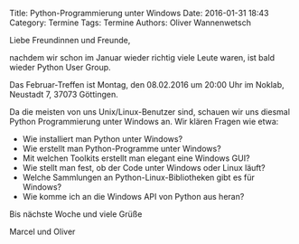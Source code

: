 Title: Python-Programmierung unter Windows
Date: 2016-01-31 18:43
Category: Termine
Tags: Termine
Authors: Oliver Wannenwetsch

Liebe Freundinnen und Freunde,

nachdem wir schon im Januar wieder richtig viele Leute waren, ist bald wieder Python User Group.

Das Februar-Treffen ist Montag, den 08.02.2016 um 20:00 Uhr im Noklab, Neustadt 7, 37073 Göttingen.

Da die meisten von uns Unix/Linux-Benutzer sind, schauen wir uns diesmal Python Programmierung unter Windows an. Wir klären Fragen wie
etwa:

* Wie installiert man Python unter Windows?
* Wie erstellt man Python-Programme unter Windows?
* Mit welchen Toolkits erstellt man elegant eine Windows GUI?
* Wie stellt man fest, ob der Code unter Windows oder Linux läuft?
* Welche Sammlungen an Python-Linux-Bibliotheken gibt es für Windows?
* Wie komme ich an die Windows API von Python aus heran?

Bis nächste Woche und viele Grüße

Marcel und Oliver
